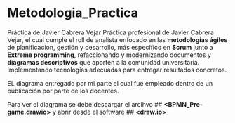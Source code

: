 # Metodologia_Practica
Práctica de Javier Cabrera Vejar
Práctica profesional de Javier Cabrera Vejar, el cual cumple el roll de analista enfocado en  las **metodologías ágiles** de planificación, gestión y desarrollo,
más específico en **Scrum**  junto a **Extreme  programming**,  refaccionando y modernizando documentos y  **diagramas descriptivos**  que aporten   a   la   comunidad universitaria.
Implementando tecnologías adecuadas para entregar resultados concretos.

EL diagrama entregado por mi parte el cual fue empleado dentro de un publicación por parte de los docentes.

Para ver el diagrama se debe descargar el arcihvo ## **<BPMN_Pre-game.drawio>** y abrir desde el software ## **<draw.io>**


